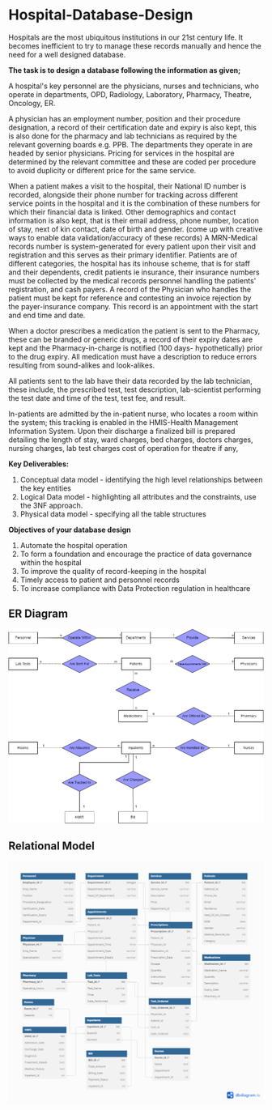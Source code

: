 # Hospital-Database-Design

Hospitals are the most ubiquitous institutions in our 21st century life. It becomes inefficient to try to manage these records manually and hence the need for a well designed database. 

**The task is to design a database following the information as given;**

A hospital's key personnel are the physicians, nurses and technicians, who operate in departments, OPD, Radiology, Laboratory, Pharmacy, Theatre, Oncology, 
ER. 

A physician has an employment number, position and their procedure designation, a record of their certification date and expiry is also kept, this is also done 
for the pharmacy and lab technicians as required by the relevant governing boards e.g. PPB. The departments they operate in are headed by senior physicians. 
Pricing for services in the hospital are determined by the relevant committee and these are coded per procedure to avoid duplicity or different price for the same service. 

When a patient makes a visit to the hospital, their National ID number is recorded, alongside their phone number for tracking across different service points in the hospital and it is the combination of these numbers for which their financial data is linked. Other demographics and contact information is also kept, that is their email address, phone number, location of stay, next of kin contact, date of birth and gender. (come up with creative ways to enable data validation/accuracy of these records)
A MRN-Medical records number is system-generated for every patient upon their visit and registration and this serves as their primary identifier. 
Patients are of different categories, the hospital has its inhouse scheme, that is for staff and their dependents, credit patients ie insurance, their insurance 
numbers must be collected by the medical records personnel handling the patients' registration, and cash payers. 
A record of the Physician who handles the patient must be kept for reference and contesting an invoice rejection by the payer-insurance company. 
This record is an appointment with the start and end time and date.

When a doctor prescribes a medication the patient is sent to the Pharmacy, these can be branded or generic drugs, a record of their expiry dates are kept and the Pharmacy-in-charge is notified (100 days- hypothetically) prior to the drug expiry. All medication must have a description to reduce errors resulting from 
sound-alikes and look-alikes. 

All patients sent to the lab have their data recorded by the lab technician, these include, the prescribed test, test description, lab-scientist performing the test
date and time of the test, test fee, and result. 

In-patients are admitted by the in-patient nurse, who locates a room within the system; this tracking is enabled in the HMIS-Health Management Information System. 
Upon their discharge a finalized bill is prepared detailing the length of stay, ward charges, bed charges, doctors charges, nursing charges, lab test charges
cost of operation for theatre if any,  

**Key Deliverables:** 

1. Conceptual data model - identifying the high level relationships between the key entities
2. Logical Data model - highlighting all attributes and the constraints, use the 3NF approach. 
3. Physical data model - specifying all the table structures

**Objectives of your database design**

1. Automate the hospital operation 
2. To form a foundation and encourage the practice of data governance within the hospital
3. To improve the quality of record-keeping in the hospital
4. Timely access to patient and personnel records
5. To increase compliance with Data Protection regulation in healthcare

## ER Diagram
![link](https://github.com/Ds2023/Hospital-Database-Design/blob/main/Hospital_ER_Diagram2.drawio.png)

## Relational Model
![link](https://github.com/Ds2023/Hospital-Database-Design/blob/main/Hospital_Relational_Model.png)
